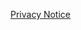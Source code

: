 <p><a href="/about/privacy-notice">Privacy Notice</a></p>
<!-- <p><a href="/about/impressum">Impressum</a></p> -->
